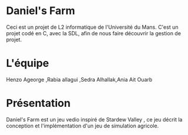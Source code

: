 # Daniel's Farm
Ceci est un projet de L2 informatique de l'Université du Mans. C'est un projet codé en C, avec la SDL, afin de nous faire découvrir la gestion de projet. 

# L'équipe 
Henzo Ageorge ,Rabia allagui ,Sedra Alhallak,Ania Ait Ouarb
# Présentation 
Daniel's Farm est un jeu vedio inspiré de Stardew Valley , ce jeu décrit la conception et l'implémentation d'un jeu de simulation agricole.

